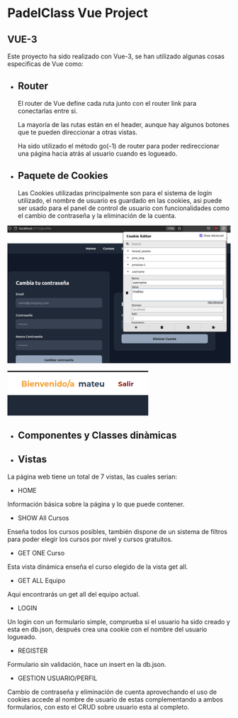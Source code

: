 # PadelClass Vue Project

## VUE-3

Este proyecto ha sido realizado con Vue-3, se han utilizado algunas cosas especificas de Vue como:

- ##  Router
    El router de Vue define cada ruta  junto con el router link para conectarlas entre si.

    La mayoría de las rutas están en el header, aunque hay algunos botones que te pueden direccionar a otras vistas.

    Ha sido utilizado el método go(-1) de router para poder redireccionar una página hacia atrás al usuario cuando es logueado. 
- ## Paquete de Cookies

    Las Cookies utilizadas principalmente son para el sistema de login utilizado, el nombre de usuario es guardado en las cookies, asi puede ser usado para el panel de control de usuario con funcionalidades como el cambio de contraseña y la eliminación de la cuenta.

![](../vue-project/imgreadme/cookies1.png)



![](../vue-project/imgreadme/cookies2.png)


      

- ## Componentes y Classes dinàmicas

    
- ## Vistas

La página web tiene un total de 7 vistas, las cuales serian:

- HOME

Información básica sobre la página y lo que puede contener.

- SHOW All Cursos

Enseña todos los cursos posibles, también dispone de un sistema de filtros para poder elegir los cursos por nivel y cursos gratuitos.

- GET ONE Curso

Esta vista dinámica enseña el curso elegido de la vista get all.


- GET ALL Equipo

Aqui encontrarás un get all del equipo actual.

- LOGIN

Un login con un formulario simple, comprueba si el usuario ha sido creado y esta en db.json, después crea una cookie con el nombre del usuario logueado.

- REGISTER

Formulario sin validación, hace un insert en la db.json.

- GESTION USUARIO/PERFIL

Cambio de contraseña y eliminación de cuenta aprovechando el uso de cookies accede al nombre de usuario de estas complementando a ambos formularios, con esto el CRUD sobre usuario esta al completo.